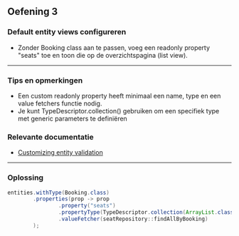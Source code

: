 ## Oefening 3
### Default entity views configureren
        
* Zonder Booking class aan te passen, voeg een readonly property "seats" toe en toon die op de overzichtspagina (list view).
   
----
### Tips en opmerkingen
* Een custom readonly property heeft minimaal een name, type en een value fetchers functie nodig.
* Je kunt TypeDescriptor.collection() gebruiken om een specifiek type met generic parameters te definiëren

### Relevante documentatie

*  [Customizing entity validation ](https://across-docs.foreach.be/across-site/production/entity-module/3.2.0/customizing-entities/index.html#_customizing_entity_validation)
----

### Oplossing

```java
entities.withType(Booking.class)
        .properties(prop -> prop
                .property("seats")
                .propertyType(TypeDescriptor.collection(ArrayList.class, TypeDescriptor.valueOf(Seat.class)))
                .valueFetcher(seatRepository::findAllByBooking)
        );
```